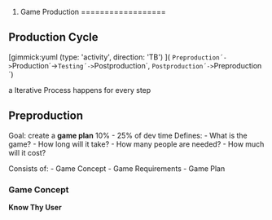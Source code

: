 1. Game Production
==================

Production Cycle
----------------

[gimmick:yuml (type: 'activity', direction: 'TB') ]( `Preproduction´->`Production´->`Testing´->`Postproduction´, `Postproduction´->`Preproduction´)

a Iterative Process
happens for every step


Preproduction
-------------

Goal: create a __game plan__
10% - 25% of dev time
Defines:
	- What is the game?
	- How long will it take?
	- How many people are needed?
	- How much will it cost?

Consists of:
	- Game Concept
	- Game Requirements
	- Game Plan

### Game Concept

__Know Thy User__

